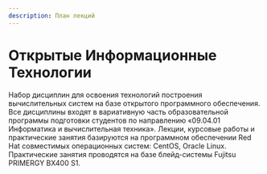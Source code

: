 ```yaml
---
description: План лекций
---
```


# Открытые Информационные Технологии

Набор дисциплин для освоения технологий построения вычислительных систем на базе открытого программного обеспечения. Все дисциплины входят в вариативную часть образовательной программы подготовки студентов по направлению «09.04.01 Информатика и вычислительная техника». Лекции, курсовые работы и практические занятия базируются на программном обеспечении Red Hat совместимых операционных систем: CentOS, Oracle Linux. Практические занятия проводятся на базе блейд-системы Fujitsu PRIMERGY BX400 S1.

